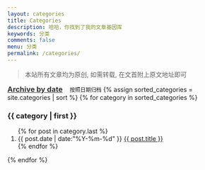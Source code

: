 ```yaml
---
layout: categories
title: Categories
description: 哈哈，你找到了我的文章基因库
keywords: 分类
comments: false
menu: 分类
permalink: /categories/
---
```


> 本站所有文章均为原创, 如需转载, 在文首附上原文地址即可

<section class="container posts-content">
    <a href="https://zoharyip.club/archives/" style="color: #333"><h3 style="display: inline">Archive by date</h3></a>
    <span class="post-list-item" style="font-size: 12px;margin-left: 12px">按照日期归档</span>
    <!-- {% comment %} sort: 按照首字母的 ASCII 表顺序排序, 对各类别进行排序 {% endcomment %} -->
    {% assign sorted_categories = site.categories | sort %}
    <!-- {% comment %} categories: 各种类别, category: 每一个类别 {% endcomment %} -->
    {% for category in sorted_categories %}
    <!-- {% comment %} first: 每一个类别标题的第一次出现, 第一次出现时将其显示为标题 {% endcomment %} -->
    <h3>{{ category | first }}</h3>
    <!-- {% comment %} last: 返回数组的最后一项, 即按照时间逆序显示文章 {% endcomment %} -->
    <ol class="posts-list" id="{{ category[0] }}">{% for post in category.last %}
        <li class="posts-list-item">
            <span class="posts-list-meta">{{ post.date | date:"%Y-%m-%d" }}</span>
            <a class="posts-list-name" href="{{ site.url }}{{ post.url }}">{{ post.title }}</a>
        </li>{% endfor %}
    </ol>{% endfor %}
</section>
